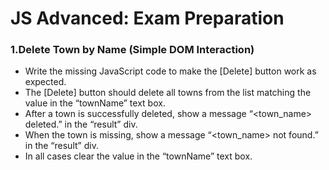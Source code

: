 JS Advanced: Exam Preparation
==================================

### 1.Delete Town by Name (Simple DOM Interaction)
* Write the missing JavaScript code to make the [Delete] button work as expected.
* The [Delete] button should delete all towns from the list matching the value in the “townName” text box.
* After a town is successfully deleted, show a message “<town_name> deleted.” in the “result” div.
* When the town is missing, show a message “<town_name> not found.” in the “result” div.
* In all cases clear the value in the “townName” text box.
